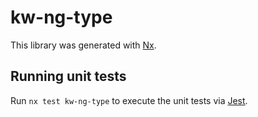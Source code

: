 # kw-ng-type

This library was generated with [Nx](https://nx.dev).


## Running unit tests

Run `nx test kw-ng-type` to execute the unit tests via [Jest](https://jestjs.io).


